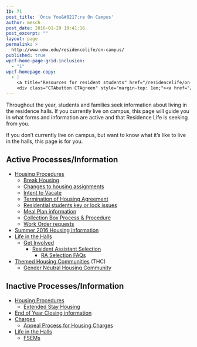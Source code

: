 ```yaml
---
ID: 71
post_title: 'Once You&#8217;re On Campus'
author: mesch
post_date: 2016-01-29 19:41:16
post_excerpt: ""
layout: page
permalink: >
  http://www.umw.edu/residencelife/on-campus/
published: true
wpcf-home-page-grid-inclusion:
  - "1"
wpcf-homepage-copy:
  - |
    <a title="Resources for resident students" href="/residencelife/on-campus/">Forms and information</a> for those currently living on campus.
    <div class="CTAbutton CTAgreen" style="margin-top: 1em;"><a href="/residencelife/on-campus/life/">Life in the Halls</a></div>
---
```

Throughout the year, students and families seek information about living in the residence halls. If you currently live on campus, this page will guide you in what forms and information are active and that Residence Life is seeking from you.

If you don’t currently live on campus, but want to know what it’s like to live in the halls, this page is for you.
<div class="one-half first">
<h2>Active Processes/Information</h2>
<ul>
	<li><a href="http://www.umw.edu/residencelife/on-campus/housing-procedures/">Housing Procedures</a>
<ul>
	<li><a href="http://www.umw.edu/residencelife/on-campus/housing-procedures/break-housing/">Break Housing</a></li>
	<li><a href="http://www.umw.edu/residencelife/on-campus/housing-procedures/changes/">Changes to housing assignments</a></li>
	<li><a href="http://www.umw.edu/residencelife/on-campus/housing-procedures/intent-to-vacate/">Intent to Vacate</a></li>
	<li><a href="http://www.umw.edu/residencelife/on-campus/housing-procedures/current-students-termination-of-housing-agreement/">Termination of Housing Agreement</a></li>
	<li><a href="http://www.umw.edu/residencelife/on-campus/housing-procedures/key/">Residential students key or lock issues</a></li>
	<li><a href="http://www.umw.edu/residencelife/on-campus/housing-procedures/meal-plan-information/">Meal Plan information</a></li>
	<li><a href="http://www.umw.edu/residencelife/on-campus/housing-procedures/collection-box/">Collection Box Process &amp; Procedure</a></li>
	<li><a href="http://www.umw.edu/residencelife/on-campus/work-orders/">Work Order requests</a></li>
</ul>
</li>
	<li><a href="http://www.umw.edu/residencelife/on-campus/summer-housing/">Summer 2016 Housing information</a></li>
	<li><a href="http://www.umw.edu/residencelife/on-campus/life/">Life in the Halls</a>
<ul>
	<li><a href="http://www.umw.edu/residencelife/on-campus/life/get-involved/">Get Involved</a>
<ul>
	<li><a href="http://www.umw.edu/residencelife/on-campus/life/get-involved/ra-selection/">Resident Assistant Selection</a>
<ul>
	<li><a href="http://www.umw.edu/residencelife/on-campus/life/get-involved/ra-selection/questions/">RA Selection FAQs</a></li>
</ul>
</li>
</ul>
</li>
</ul>
</li>
	<li><a href="http://www.umw.edu/residencelife/on-campus/life-in-the-halls/thcs/">Themed Housing Communities</a> (THC)
<ul>
	<li><a href="http://www.umw.edu/residencelife/on-campus/life-in-the-halls/thcs/gender-neutral-housing-community/">Gender Neutral Housing Community</a></li>
</ul>
</li>
</ul>
</div>
<div class="one-half">
<h2>Inactive Processes/Information</h2>
<ul>
	<li><a href="http://www.umw.edu/residencelife/on-campus/housing-procedures/">Housing Procedures</a>
<ul>
	<li><a href="http://www.umw.edu/residencelife/on-campus/housing-procedures/extended-stay-housing/">Extended Stay Housing</a></li>
</ul>
</li>
	<li><a href="http://www.umw.edu/residencelife/on-campus/end-of-year-closing/">End of Year Closing information</a></li>
	<li><a href="http://www.umw.edu/residencelife/on-campus/charges/">Charges</a>
<ul>
	<li><a href="http://www.umw.edu/residencelife/on-campus/charges/appeal/">Appeal Process for Housing Charges</a></li>
</ul>
</li>
	<li><a href="http://www.umw.edu/residencelife/on-campus/life/">Life in the Halls</a>
<ul>
	<li><a href="http://www.umw.edu/residencelife/on-campus/life/first-year-seminar/">FSEMs</a></li>
</ul>
</li>
</ul>
</div>